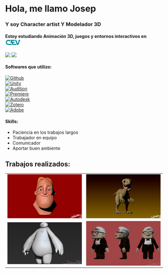 # Hola, me llamo Josep
### Y soy Character artist Y Modelador 3D

#### Estoy estudiando Animación 3D, juegos y entornos interactivos en <img src="https://raw.githubusercontent.com/JosepBasso2B/JosepBasso2B/main/CevLogo.png" width=50>
[![](https://img.shields.io/badge/Instagram-FFFFFF?style=social&logo=instagram&logoColor=E4405F)](https://www.instagram.com/josepbc164)
[![](https://img.shields.io/badge/Artstation-FFFFFF?style=social&logo=artstation&logoColor=#13AFF0)](https://www.artstation.com/pvpsullivan)


#### Softwares que utilizo:

[![Github](https://img.shields.io/badge/Github_Desktop-EA84E8?style=for-the-badge&logo=github&logoColor=white&labelColor=871585)]()
<br>
[![Unity](https://img.shields.io/badge/Unity-999999?style=for-the-badge&logo=unity&logoColor=white&labelColor=101010)]()
<br>
[![Audition](https://img.shields.io/badge/Adobe_Audition-7F7AC9?style=for-the-badge&logo=adobeaudition&logoColor=white&labelColor=262076)]()
<br>
[![Premiere](https://img.shields.io/badge/Adobe_Premiere-7F7AC9?style=for-the-badge&logo=adobepremierepro&logoColor=white&labelColor=262076)]()
<br>
[![Autodesk](https://img.shields.io/badge/Maya-0696D7?style=for-the-badge&logo=autodesk&logoColor=white&labelColor=003D75)]()
<br>
[![Zotero](https://img.shields.io/badge/Zbrush-000000?style=for-the-badge&logo=zotero&logoColor=white&labelColor=000000)]()
<br>
[![Adobe](https://img.shields.io/badge/Substance-F5B026?style=for-the-badge&logo=adobe&logoColor=white&labelColor=BD7213)]()
<br>
#### Skills:
- Paciencia en los trabajos largos
- Trabajador en equipo
- Comunicador
- Aportar buen ambiente 

## Trabajos realizados:

<table style="width:100%">
  <tr>
  <td>
	<a href="https://www.artstation.com/artwork/3qYZnY/">
  		<img src="https://raw.githubusercontent.com/JosepBasso2B/JosepBasso2B/main/Images/sully-front.jpg" width=500>
	</a>
	</td>
  <td>
	<a href="https://www.artstation.com/artwork/o2w13B.com/">
  		<img src="https://raw.githubusercontent.com/JosepBasso2B/JosepBasso2B/main/Images/sully-port.jpg" width=500>
	</a>
	</td>
  </tr>
  <tr>
  <td>
	<a href="https://www.artstation.com/artwork/vJXQQA.com/">
  		<img src="https://raw.githubusercontent.com/JosepBasso2B/JosepBasso2B/main/Images/sully-baymaxprinc.jpg" width=500>
	</a>
	</td>
	<td>
	<a href="https://www.artstation.com/artwork/YKQe4K.com/">
  		<img src="https://raw.githubusercontent.com/JosepBasso2B/JosepBasso2B/main/Images/pvpsullivan-1b-josepbasso-final-001.jpg" width=500>
	</a>
	</td>
	</td>
    </tr>
    <tr>
</table>

